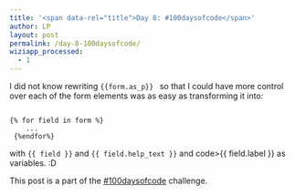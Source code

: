 ```yaml
---
title: '<span data-rel="title">Day 8: #100daysofcode</span>'
author: LP
layout: post
permalink: /day-8-100daysofcode/
wiziapp_processed:
  - 1
---
```



I did not know rewriting <code>{{form.as_p}} </code> so that I could have more control over each of the form elements was as easy as transforming it into:


<code>
{% for field in form %}
	...
 {%endfor%}
</code>

  with <code>{{ field }}</code> and <code>{{ field.help_text }}</code> and code>{{ field.label }}</code> as variables.
  :D

This post is a part of the <a href="/the-100daysofcode-challenge/#sthash.eAFLTbDO.dpbs">#100daysofcode</a> challenge.
